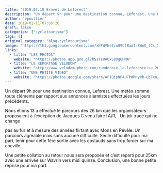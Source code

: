 ```yaml
---
title: "2019.02.10 Brevet de Leforest"
description: "Un départ 9h pour une destination connue, Leforest. Une météo somme toute clémente par rapport aux annonces alarmistes effectuées les jours précédents."
author: "vpoullier"
date: 2019-02-11T07:06:20
draft: false
categories: ["cyclotourisme"]
tags: []
original_category: "blog-cyclotourisme"
image: "https://lh3.googleusercontent.com/xNFWVNe3zwO9Cf8aaI-8WnU_lCs_S8QFijt6p7aq59mNEJWy2F6kUd0NQr_bYSZ51V7gmlaL8bYWhKd1OWp4YMM1TutE6EYtxPWzvmI_W3DSDPegGE3K-mJQSEaXlCJox-Al_3OVAcZnIWkUGnbImTy1-3M2RbiRNzhPHWn72VVczLdD3uEqNXko-HaZyzY4SYy1d1Qa9oEun_NGNtt9EHH4ExJxslVj49JvbCyi0DCSHexK8rE4HDoCEIsLFIpyByZxOFgPKcUH8_uxTj1xo-I8WhxfmEJ0CBTr-7o-7xcqJT3CNi4IldJHJpIncT3doGnYHI6TnDQzCmZsm2Cl3oNxu42H9EYVPH40IbKA5go5_8OaGX_JPFFJb2JvmcyruM7WV0FNEXmWqjvRJfH2p8tsvrFGOhkuVEE4oBzJLEwUhyL0cuLPxbBYB5vNt8zL1EZIeFJw5hNOwzG9Ee09JbM52RQRbufDpJqQg5XsMhfGcnK10f2CQIKZiYbHFzuH5UuyX-Cmo7lSpMWANQ4FmrKcUNds-P2o0PfczULp1VFyMWiYHHhA7Xi2KHMnm5utvA65G4oIKZ7zDKaDYrgGtrDn8DS7y8K_ITPjYUWDS0HBm1znX-EmDUjXLisF4mUPBV0SUliaecQdKM4dVWo2e-K31wFf2Ir-kBe9f-u5Aq8K6E2qmoFYlfZRLlyMPocJ4Vspgvjz5FwO7ubigVsxOkUuNw=w1027-h770-no"
links:
  - title: "LES PHOTOS"
    website: "https://photos.app.goo.gl/hSsTz8AUxS8Ug6HMA"
  - title: "LE REPORTAGE VELODOM"
    website: "http://www.velodom-photo.com/randonnee-la-leforestoise-2019.html"
  - title: "UNE PETITE VIDEO"
    website: "https://photos.google.com/share/AF1QipNP4uTPHhnyVb-LbFxoJNQvPXJ2j-Wjkag3_zQtAoazEClwXi8PhSsIXR-OGdbS-Q/photo/AF1QipPnCmBhmGr0swvSPnQmbtNhRyD3Tx8pEsVwaffE?key=ZzQ0YjJ5OTdBcVFUODVNYTZBakRuREh2bS1lazNB"
---
```


Un départ 9h pour une destination connue, Leforest. Une météo somme toute clémente par rapport aux annonces alarmistes effectuées les jours précédents.

<!--more-->

Nous étions 13 a effectué le parcours des 26 km que les organisateurs proposaient à l’exception de Jacques C venu faire l’A/R,&nbsp;. Un joli tracé qui ne change

pas au fur et à mesure des années flirtant avec Mons en Pévèle. Un parcours agréable mais sans aucune difficulté. Seule difficulté pour ma part, tenir pour cette 1ère sortie avec les costauds sans trop forcer sur ma cheville.

Une petite collation au retour&nbsp;nous sera proposée et c’est reparti pour 25km avec une arrivée sur Wavrin vers midi quinze. Conclusion, une bonne petite reprise pour ma part.